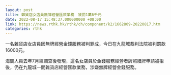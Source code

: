 ```yaml
---
layout: post
title: 雜貨店女店員無牌經營匯款業務　被罰1萬6千元
date: 2022-08-17 15:48:37.000000000 +08:00
link: https://news.rthk.hk/rthk/ch/component/k2/1662809-20220817.htm
categories: rthk
---
```


一名雜貨店女店員因無牌經營金錢服務被判罪成，今日在九龍城裁判法院被判罰款16000元。

海關人員去年7月經調查後發現，這名女店員於金錢服務經營者牌照續牌申請被拒後，仍在九龍城一間雜貨店經營匯款業務，涉嫌無牌經營金錢服務。
